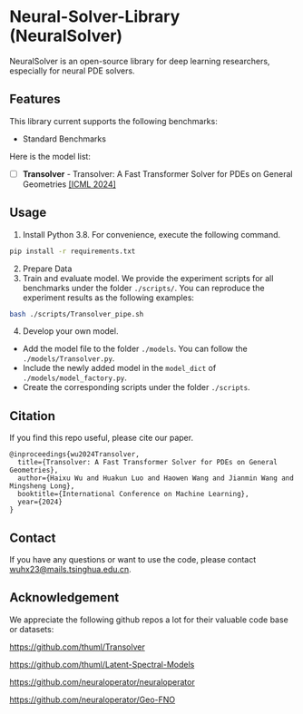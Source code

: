 # Neural-Solver-Library (NeuralSolver)

NeuralSolver is an open-source library for deep learning researchers, especially for neural PDE solvers.

## Features

This library current supports the following benchmarks:

- Standard Benchmarks

Here is the model list:

- [ ] **Transolver** - Transolver: A Fast Transformer Solver for PDEs on General Geometries [[ICML 2024]](https://arxiv.org/abs/2402.02366)

## Usage

1. Install Python 3.8. For convenience, execute the following command.

```bash
pip install -r requirements.txt
```

2. Prepare Data
3. Train and evaluate model. We provide the experiment scripts for all benchmarks under the folder `./scripts/`. You can reproduce the experiment results as the following examples:

```bash
bash ./scripts/Transolver_pipe.sh
```

4. Develop your own model.

- Add the model file to the folder `./models`. You can follow the `./models/Transolver.py`.
- Include the newly added model in the `model_dict` of `./models/model_factory.py`.
- Create the corresponding scripts under the folder `./scripts`.

## Citation

If you find this repo useful, please cite our paper. 

```
@inproceedings{wu2024Transolver,
  title={Transolver: A Fast Transformer Solver for PDEs on General Geometries},
  author={Haixu Wu and Huakun Luo and Haowen Wang and Jianmin Wang and Mingsheng Long},
  booktitle={International Conference on Machine Learning},
  year={2024}
}
```

## Contact

If you have any questions or want to use the code, please contact [wuhx23@mails.tsinghua.edu.cn](mailto:wuhx23@mails.tsinghua.edu.cn).

## Acknowledgement

We appreciate the following github repos a lot for their valuable code base or datasets:

https://github.com/thuml/Transolver

https://github.com/thuml/Latent-Spectral-Models

https://github.com/neuraloperator/neuraloperator

https://github.com/neuraloperator/Geo-FNO
